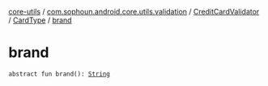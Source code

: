 [core-utils](../../../index.md) / [com.sophoun.android.core.utils.validation](../../index.md) / [CreditCardValidator](../index.md) / [CardType](index.md) / [brand](./brand.md)

# brand

`abstract fun brand(): `[`String`](https://kotlinlang.org/api/latest/jvm/stdlib/kotlin/-string/index.html)